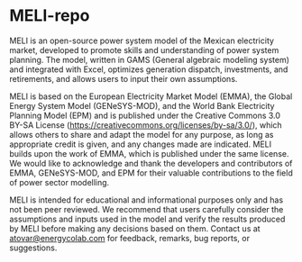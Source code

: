# MELI-repo

MELI is an open-source power system model of the Mexican electricity market, developed to promote skills and understanding of power system planning. 
The model, written in GAMS (General algebraic modeling system) and integrated with Excel, optimizes generation dispatch, investments, and retirements, 
and allows users to input their own assumptions. 

MELI is based on the European Electricity Market Model (EMMA), the Global Energy System Model (GENeSYS-MOD), and the World Bank Electricity Planning Model (EPM) 
and is published under the Creative Commons 3.0 BY-SA License (https://creativecommons.org/licenses/by-sa/3.0/), which allows others to share and adapt the 
model for any purpose, as long as appropriate credit is given, and any changes made are indicated. MELI builds upon the work of EMMA, 
which is published under the same license. We would like to acknowledge and thank the developers and contributors of EMMA, GENeSYS-MOD, and EPM for their 
valuable contributions to the field of power sector modelling.

MELI is intended for educational and informational purposes only and has not been peer reviewed. We recommend that users carefully consider the assumptions 
and inputs used in the model and verify the results produced by MELI before making any decisions based on them. Contact us at atovar@energycolab.com for 
feedback, remarks, bug reports, or suggestions.
